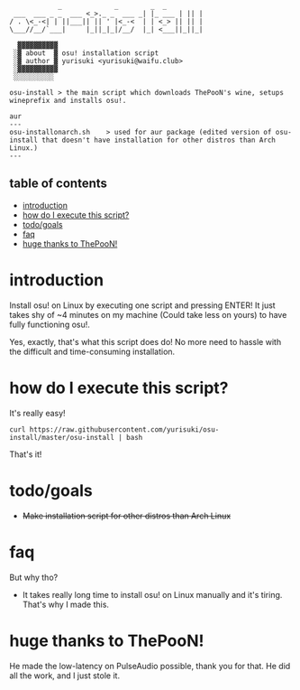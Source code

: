 ```
		    _             _        _  _
 ___  ___ _ _  ___ <_>._ _  ___ _| |_ ___ | || |
/ . \<_-<| | ||___|| || ' |<_-<  | | <_> || || |
\___//__/`___|     |_||_|_|/__/  |_| <___||_||_|

  ▓▓▓▓▓▓▓▓▓▓
 ░▓ about  ▓ osu! installation script
 ░▓ author ▓ yurisuki <yurisuki@waifu.club>
 ░▓▓▓▓▓▓▓▓▓▓
 ░░░░░░░░░░

osu-install	> the main script which downloads ThePooN's wine, setups wineprefix and installs osu!.

aur
---
osu-installonarch.sh 	> used for aur package (edited version of osu-install that doesn't have installation for other distros than Arch Linux.)
---
```

## table of contents
 - [introduction](#introduction)
 - [how do I execute this script?](how-do-i-execute-this-script)
 - [todo/goals](#todogoals)
 - [faq](#faq)
 - [huge thanks to ThePooN!](huge-thanks-to-thepoon)

# introduction
Install osu! on Linux by executing one script and pressing ENTER! It just takes shy of ~4 minutes on my machine (Could take less on yours) to have fully functioning osu!.

Yes, exactly, that's what this script does do! No more need to hassle with the difficult and time-consuming installation.

# how do I execute this script?
It's really easy!
```
curl https://raw.githubusercontent.com/yurisuki/osu-install/master/osu-install | bash
```
That's it!

# todo/goals
- ~~Make installation script for other distros than Arch Linux~~

# faq
But why tho?
- It takes really long time to install osu! on Linux manually and it's tiring. That's why I made this.

# huge thanks to ThePooN!
He made the low-latency on PulseAudio possible, thank you for that. He did all the work, and I just stole it.
